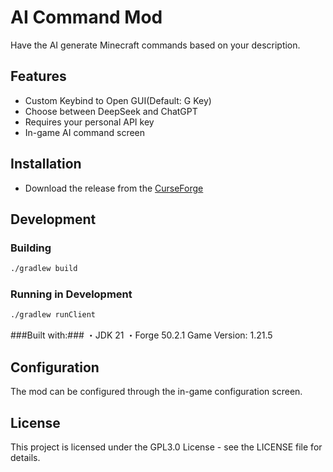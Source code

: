 # AI Command Mod

Have the AI generate Minecraft commands based on your description.

## Features

- Custom Keybind to Open GUI(Default: G Key)
- Choose between DeepSeek and ChatGPT
- Requires your personal API key
- In-game AI command screen

## Installation

- Download the release from the [CurseForge](https://www.curseforge.com/minecraft/mc-mods/ai-command)

## Development

### Building

```bash
./gradlew build
```

### Running in Development

```bash
./gradlew runClient
```
###Built with:###
・JDK 21
・Forge 50.2.1
Game Version: 1.21.5

## Configuration

The mod can be configured through the in-game configuration screen.

## License

This project is licensed under the GPL3.0 License - see the LICENSE file for details.
